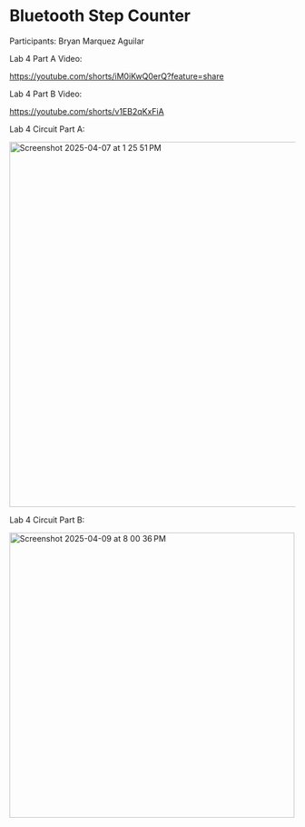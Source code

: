 # Bluetooth Step Counter

Participants: Bryan Marquez Aguilar

Lab 4 Part A Video:

https://youtube.com/shorts/iM0iKwQ0erQ?feature=share

Lab 4 Part B Video:

https://youtube.com/shorts/v1EB2qKxFiA

Lab 4 Circuit Part A:

<img width="643" alt="Screenshot 2025-04-07 at 1 25 51 PM" src="https://github.com/user-attachments/assets/65efb242-a0c4-4c1f-bb2d-418622af92b5" />

Lab 4 Circuit Part B:

<img width="502" alt="Screenshot 2025-04-09 at 8 00 36 PM" src="https://github.com/user-attachments/assets/3f777c0f-c002-4e48-bc3f-58f1bf60f3b1" />

